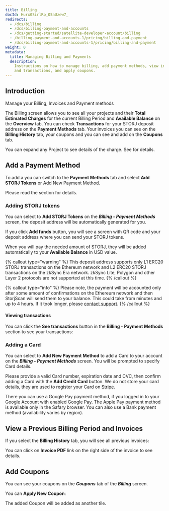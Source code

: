 ```yaml
---
title: Billing
docId: Hurx0SirlRp_O5aUzew7_
redirects:
  - /dcs/billing
  - /dcs/billing-payment-and-accounts
  - /dcs/getting-started/satellite-developer-account/billing
  - /billing-payment-and-accounts-1/pricing/billing-and-payment
  - /dcs/billing-payment-and-accounts-1/pricing/billing-and-payment
weight: 0
metadata:
  title: Managing Billing and Payments
  description:
    Instructions on how to manage billing, add payment methods, view invoices
    and transactions, and apply coupons.
---
```


## Introduction

Manage your Billing, Invoices and Payment methods

The Billing screen allows you to see all your projects and their **Total Estimated Charges** for the current Billing Period and **Available Balance** on the **Overview** tab. You can check **Transactions** for your STORJ deposit address on the **Payment Methods** tab. Your invoices you can see on the **Billing History** tab, your coupons and [](docId:i6OGJ9eZJC7Vw04nKSqcD) you can see and add on the **Coupons** tab.

You can expand any Project to see details of the charge. See [](docId:59T_2l7c1rvZVhI8p91VX) for details.

## Add a Payment Method

To add a [](docId:7U4_uu6Pzg6u2N6FpV9VE) you can switch to the **Payment Methods** tab and select **Add STORJ Tokens** or Add New Payment Method.

Please read the [](docId:59T_2l7c1rvZVhI8p91VX) section for details.

### Adding STORJ tokens

You can select to **Add STORJ Tokens** on the **_Billing - Payment Methods_** screen, the deposit address will be automatically generated for you.

If you click **Add funds** button, you will see a screen with QR code and your deposit address where you can send your STORJ tokens.

When you will pay the needed amount of STORJ, they will be added automatically to your **Available Balance** in USD value.

{% callout type="warning"  %}
This deposit address supports only L1 ERC20 STORJ transactions on the Ethereum network and L2 ERC20 STORJ transactions on the zkSync Era network. zkSync Lite, Polygon and other Layer 2 protocols are not supported at this time.
{% /callout %}

{% callout type="info"  %}
Please note, the payment will be accounted only after some amount of confirmations on the Ethereum network and then StorjScan will send them to your balance. This could take from minutes and up to 4 hours. If it took longer, please [contact support](https://supportdcs.storj.io).
{% /callout %}

#### Viewing transactions

You can click the **See transactions** button in the **Billing - Payment Methods** section to see your transactions:

### Adding a Card

You can select to **Add New Payment Method** to add a Card to your account on the **_Billing - Payment Methods_** screen. You will be prompted to specify Card details.

Please provide a valid Card number, expiration date and CVC, then confirm adding a Card with the **Add Credit Card** button. We do not store your card details, they are used to register your Card on [Stripe](https://stripe.com).

There you can use a Google Pay payment method, if you logged in to your Google Account with enabled Google Pay. The Apple Pay payment method is available only in the Safary browser. You can also use a Bank payment method (availability varies by region).

## View a Previous Billing Period and Invoices

If you select the **Billing History** tab, you will see all previous invoices:

You can click on **Invoice PDF** link on the right side of the invoice to see details.

## Add Coupons

You can see your coupons on the **_Coupons_** tab of the **_Billing_** screen.

You can **Apply New Coupon**:

The added Coupon will be added as another tile.
